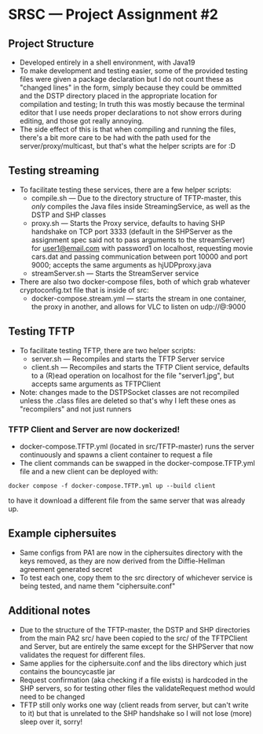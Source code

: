 # SRSC — Project Assignment #2

## Project Structure
- Developed entirely in a shell environment, with Java19
- To make development and testing easier, some of the provided testing files were given a package declaration but I do not count these as "changed lines" in the form, simply because they could be ommitted and the DSTP directory placed in the appropriate location for compilation and testing; In truth this was mostly because the terminal editor that I use needs proper declarations to not show errors during editing, and those got really annoying.
- The side effect of this is that when compiling and running the files, there's a bit more care to be had with the path used for the server/proxy/multicast, but that's what the helper scripts are for :D

## Testing streaming
- To facilitate testing these services, there are a few helper scripts:
    * compile.sh — Due to the directory structure of TFTP-master, this _*only*_ compiles the Java files inside StreamingService, as well as the DSTP and SHP classes
    * proxy.sh — Starts the Proxy service, defaults to having SHP handshake on TCP port 3333 (default in the SHPServer as the assignment spec said not to pass arguments to the streamServer) for user1@email.com with password1 on localhost, requesting movie cars.dat and passing communication between port 10000 and port 9000; accepts the same arguments as hjUDPproxy.java
    * streamServer.sh — Starts the StreamServer service
- There are also two docker-compose files, both of which grab whatever cryptoconfig.txt file that is inside of src:
    * docker-compose.stream.yml — starts the stream in one container, the proxy in another, and allows for VLC to listen on udp://@:9000
    
## Testing TFTP
- To facilitate testing TFTP, there are two helper scripts:
    * server.sh — Recompiles and starts the TFTP Server service
    * client.sh — Recompiles and starts the TFTP Client service, defaults to a (R)ead operation on localhost for the file "server1.jpg", but accepts same arguments as TFTPClient
- Note: changes made to the DSTPSocket classes are not recompiled unless the .class files are deleted so that's why I left these ones as "recompilers" and not just runners
### TFTP Client and Server are now dockerized!
* docker-compose.TFTP.yml (located in src/TFTP-master) runs the server continuously and spawns a client container to request a file
* The client commands can be swapped in the docker-compose.TFTP.yml file and a new client can be deployed with:

```docker compose -f docker-compose.TFTP.yml up --build client```

   to have it download a different file from the same server that was already up.

## Example ciphersuites
- Same configs from PA1 are now in the ciphersuites directory with the keys removed, as they are now derived from the Diffie-Hellman agreement generated secret
- To test each one, copy them to the src directory of whichever service is being tested, and name them "ciphersuite.conf"

## Additional notes
- Due to the structure of the TFTP-master, the DSTP and SHP directories from the main PA2 src/ have been copied to the src/ of the TFTPClient and Server, but are entirely the same except for the SHPServer that now validates the request for different files.
- Same applies for the ciphersuite.conf and the libs directory which just contains the bouncycastle jar
- Request confirmation (aka checking if a file exists) is hardcoded in the SHP servers, so for testing other files the validateRequest method would need to be changed
- TFTP still only works one way (client reads from server, but can't write to it) but that is unrelated to the SHP handshake so I will not lose (more) sleep over it, sorry!
